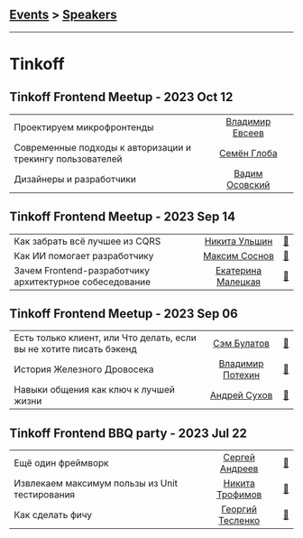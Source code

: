 ## [Events](../README.md) > [Speakers](../speakers.md)
---

# Tinkoff

## Tinkoff Frontend Meetup - 2023 Oct 12 
| | | |
| --- | :---: | --- |
| Проектируем микрофронтенды  |  [Владимир Евсеев](../../speakers/Владимир%20Евсеев.md)  |    |
| Современные подходы к авторизации и трекингу пользователей  |  [Семён Глоба](../../speakers/Семён%20Глоба.md)  |    |
| Дизайнеры и разработчики  |  [Вадим Осовский](../../speakers/Вадим%20Осовский.md)  |    |
## Tinkoff Frontend Meetup - 2023 Sep 14 
| | | |
| --- | :---: | --- |
| Как забрать всё лучшее из CQRS  |  [Никита Ульшин](../../speakers/Никита%20Ульшин.md)  | [:notebook:](https://acdn.tinkoff.ru/static/meetups-talk-675bb175-0eee-4737-bfa5-b8f99233cffd/CQRS%202.pdf)   |
| Как ИИ помогает разработчику  |  [Максим Соснов](../../speakers/Максим%20Соснов.md)  | [:notebook:](https://acdn.tinkoff.ru/static/meetups-talk-b223e77a-6e72-444c-8b5c-11bf69c77182/Tinkoff%20Omsk%202023.pdf)   |
| Зачем Frontend-разработчику архитектурное собеседование  |  [Екатерина Малецкая](../../speakers/Екатерина%20Малецкая.md)  | [:notebook:](https://acdn.tinkoff.ru/static/meetups-talk-9cde81d3-969c-4780-97b8-e506e7267f37/%D0%94%D0%BE%D0%BA%D0%BB%D0%B0%D0%B4%20%D1%81%20%D0%BD%D0%B5%D1%82%D1%84%D0%BB%D0%B8%D0%BA%D1%81%D0%BE%D0%BC.pdf)   |
## Tinkoff Frontend Meetup - 2023 Sep 06 
| | | |
| --- | :---: | --- |
| Есть только клиент, или Что делать, если вы не хотите писать бэкенд  |  [Сэм Булатов](../../speakers/Сэм%20Булатов.md)  | [:notebook:](https://acdn.tinkoff.ru/static/meetups-talk-135de07c-1e6c-47d5-9cb7-3ded07dd470b/only-client.pdf)   |
| История Железного Дровосека  |  [Владимир Потехин](../../speakers/Владимир%20Потехин.md)  | [:notebook:](https://acdn.tinkoff.ru/static/meetups-talk-14e5cfd7-af39-46d4-975b-837d351b26e3/%D0%98%D1%81%D1%82%D0%BE%D1%80%D0%B8%D1%8F%20%D0%96%D0%B5%D0%BB%D0%B5%D0%B7%D0%BD%D0%BE%D0%B3%D0%BE%20%D0%94%D1%80%D0%BE%D0%B2%D0%BE%D1%81%D0%B5%D0%BA%D0%B0.pdf)   |
| Навыки общения как ключ к лучшей жизни  |  [Андрей Сухов](../../speakers/Андрей%20Сухов.md)  | [:notebook:](https://acdn.tinkoff.ru/static/meetups-talk-0732d184-53de-4a02-a73c-3456fc09956a/%D0%9D%D0%B0%D0%B2%D1%8B%D0%BA%D0%B8%20%D0%BE%D0%B1%D1%89%D0%B5%D0%BD%D0%B8%D1%8F%20(1)%20(2).pdf)   |
## Tinkoff Frontend BBQ party - 2023 Jul 22 
| | | |
| --- | :---: | --- |
| Ещё один фреймворк  |  [Сергей Андреев](../../speakers/Сергей%20Андреев.md)  | [:notebook:](https://acdn.tinkoff.ru/static/meetups-talk-2cc45479-2f05-4f97-b10f-335bb61177f6/%D0%A4%D1%80%D0%B5%D0%B9%D0%BC%D0%B2%D0%BE%D1%80%D0%BA_%D0%90%D0%BD%D0%B4%D1%80%D0%B5%D0%B5%D0%B2.pdf)   |
| Извлекаем максимум пользы из Unit тестирования  |  [Никита Трофимов](../../speakers/Никита%20Трофимов.md)  | [:notebook:](https://acdn.tinkoff.ru/static/meetups-talk-a76d9e19-3939-4d8f-98ef-ef27b029fdea/tinkoff_front_meetup_trofimov.pdf)   |
| Как сделать фичу  |  [Георгий Тесленко](../../speakers/Георгий%20Тесленко.md)  | [:notebook:](https://acdn.tinkoff.ru/static/meetups-talk-d228f97a-8765-4308-98f9-8ea17def7228/%D0%9A%D0%B0%D0%BA_%D0%A1%D0%B4%D0%B5%D0%BB%D0%B0%D1%82%D1%8C_%D0%A4%D0%B8%D1%87%D1%83_22_07_%D0%A2%D0%B5%D1%81%D0%BB%D0%B5%D0%BD%D0%BA%D0%BE.pdf)   |
